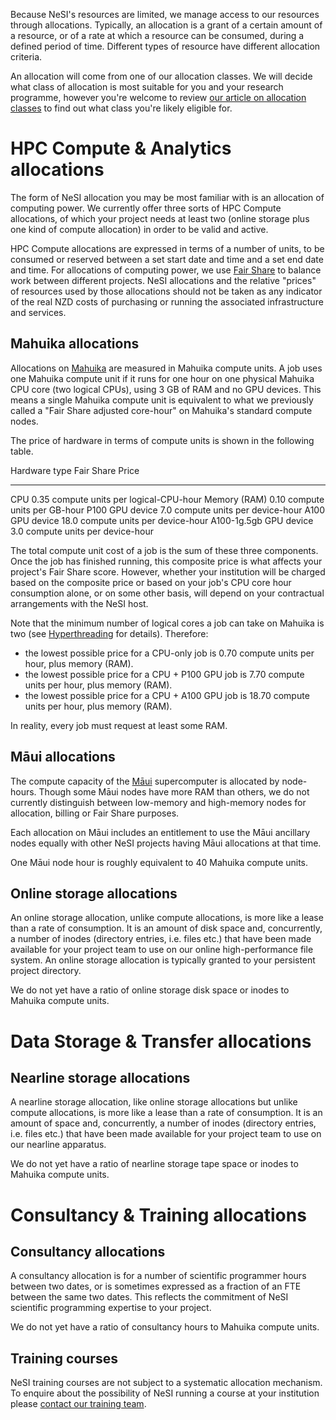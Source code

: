 Because NeSI\'s resources are limited, we manage access to our resources
through allocations. Typically, an allocation is a grant of a certain
amount of a resource, or of a rate at which a resource can be consumed,
during a defined period of time. Different types of resource have
different allocation criteria.

An allocation will come from one of our allocation classes. We will
decide what class of allocation is most suitable for you and your
research programme, however you\'re welcome to review [our article on
allocation
classes](https://support.nesi.org.nz/hc/en-gb/articles/360000925176) to
find out what class you\'re likely eligible for.

# HPC Compute & Analytics allocations

The form of NeSI allocation you may be most familiar with is an
allocation of computing power. We currently offer three sorts of HPC
Compute allocations, of which your project needs at least two (online
storage plus one kind of compute allocation) in order to be valid and
active.

HPC Compute allocations are expressed in terms of a number of units, to
be consumed or reserved between a set start date and time and a set end
date and time. For allocations of computing power, we use [Fair
Share](https://support.nesi.org.nz/hc/en-gb/articles/360000743536) to
balance work between different projects. NeSI allocations and the
relative \"prices\" of resources used by those allocations should not be
taken as any indicator of the real NZD costs of purchasing or running
the associated infrastructure and services.

## Mahuika allocations

Allocations on
[Mahuika](https://support.nesi.org.nz/hc/en-gb/articles/360000163575-Mahuika)
are measured in Mahuika compute units. A job uses one Mahuika compute
unit if it runs for one hour on one physical Mahuika CPU core (two
logical CPUs), using 3 GB of RAM and no GPU devices. This means a single
Mahuika compute unit is equivalent to what we previously called a \"Fair
Share adjusted core-hour\" on Mahuika\'s standard compute nodes.

The price of hardware in terms of compute units is shown in the
following table.

  Hardware type            Fair Share Price
  ------------------------ -----------------------------------------
  CPU                      0.35 compute units per logical-CPU-hour
  Memory (RAM)             0.10 compute units per GB-hour
  P100 GPU device          7.0 compute units per device-hour
  A100 GPU device          18.0 compute units per device-hour
  A100-1g.5gb GPU device   3.0 compute units per device-hour

The total compute unit cost of a job is the sum of these three
components. Once the job has finished running, this composite price is
what affects your project\'s Fair Share score. However, whether your
institution will be charged based on the composite price or based on
your job\'s CPU core hour consumption alone, or on some other basis,
will depend on your contractual arrangements with the NeSI host.

Note that the minimum number of logical cores a job can take on Mahuika
is two
(see [Hyperthreading](https://support.nesi.org.nz/hc/en-gb/articles/360000568236) for
details). Therefore:

-   the lowest possible price for a CPU-only job is 0.70 compute units
    per hour, plus memory (RAM).
-   the lowest possible price for a CPU + P100 GPU job is 7.70 compute
    units per hour, plus memory (RAM).
-   the lowest possible price for a CPU + A100 GPU job is 18.70 compute
    units per hour, plus memory (RAM).

In reality, every job must request at least some RAM.

## Māui allocations

The compute capacity of the
[Māui](https://support.nesi.org.nz/hc/en-gb/articles/360000163695)
supercomputer is allocated by node-hours. Though some Māui nodes have
more RAM than others, we do not currently distinguish between low-memory
and high-memory nodes for allocation, billing or Fair Share purposes.

Each allocation on Māui includes an entitlement to use the Māui
ancillary nodes equally with other NeSI projects having Māui allocations
at that time.

One Māui node hour is roughly equivalent to 40 Mahuika compute units.

## Online storage allocations

An online storage allocation, unlike compute allocations, is more like a
lease than a rate of consumption. It is an amount of disk space and,
concurrently, a number of inodes (directory entries, i.e. files etc.)
that have been made available for your project team to use on our online
high-performance file system. An online storage allocation is typically
granted to your persistent project directory.

We do not yet have a ratio of online storage disk space or inodes to
Mahuika compute units.

# Data Storage & Transfer allocations

## Nearline storage allocations

A nearline storage allocation, like online storage allocations but
unlike compute allocations, is more like a lease than a rate of
consumption. It is an amount of space and, concurrently, a number of
inodes (directory entries, i.e. files etc.) that have been made
available for your project team to use on our nearline apparatus.

We do not yet have a ratio of nearline storage tape space or inodes to
Mahuika compute units.

# Consultancy & Training allocations

## Consultancy allocations

A consultancy allocation is for a number of scientific programmer hours
between two dates, or is sometimes expressed as a fraction of an FTE
between the same two dates. This reflects the commitment of NeSI
scientific programming expertise to your project.

We do not yet have a ratio of consultancy hours to Mahuika compute
units.

## Training courses

NeSI training courses are not subject to a systematic allocation
mechanism. To enquire about the possibility of NeSI running a course at
your institution please [contact our training
team](mailto:training@nesi.org.nz).
